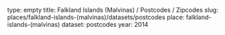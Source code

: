 type: empty
title: Falkland Islands (Malvinas) / Postcodes / Zipcodes
slug: places/falkland-islands-(malvinas)/datasets/postcodes
place: falkland-islands-(malvinas)
dataset: postcodes
year: 2014
